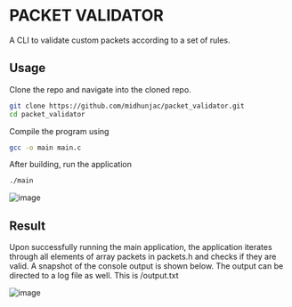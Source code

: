 # PACKET VALIDATOR
A CLI to validate custom packets according to a set of rules.

## Usage

Clone the repo and navigate into the cloned repo.

```sh
git clone https://github.com/midhunjac/packet_validator.git
cd packet_validator
```

Compile the program using

```sh
gcc -o main main.c
```

After building, run the application

```sh
./main
```
![image](https://github.com/user-attachments/assets/0906c129-118e-4649-803f-3a325bf46e58)

## Result

Upon successfully running the main application, the application iterates through all elements of array packets in packets.h and checks if they are valid. A snapshot of the console output is shown below. The output can be directed to a log file as well. This is /output.txt

![image](https://github.com/user-attachments/assets/d79aa6a2-351a-4773-8539-47d4a0cb3a52)


